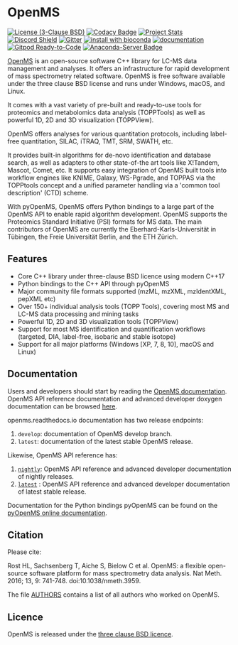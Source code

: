 OpenMS
=======

[![License (3-Clause BSD)](https://img.shields.io/badge/license-BSD%203--Clause-blue.svg?style=flat-square)](http://opensource.org/licenses/BSD-3-Clause)
[![Codacy Badge](https://api.codacy.com/project/badge/Grade/93e71bad214f46d2a534ec92dbc2efc9)](https://www.codacy.com/app/OpenMS/OpenMS?utm_source=github.com&utm_medium=referral&utm_content=OpenMS/OpenMS&utm_campaign=badger)
[![Project Stats](https://www.openhub.net/p/open-ms/widgets/project_thin_badge.gif)](https://www.openhub.net/p/open-ms)
[![Discord Shield](https://img.shields.io/discord/832282841836159006?logo=discord)](https://discord.gg/4TAGhqJ7s5)
[![Gitter](https://badges.gitter.im/Join%20Chat.svg)](https://gitter.im/OpenMS/OpenMS?utm_source=badge&utm_medium=badge&utm_campaign=pr-badge)
[![install with bioconda](https://img.shields.io/badge/install%20with-bioconda-brightgreen.svg?style=flat-square)](http://bioconda.github.io/recipes/openms-meta/README.html)
[![documentation](https://codedocs.xyz/doxygen/doxygen.svg)](https://abibuilder.informatik.uni-tuebingen.de/archive/openms/Documentation/release/latest/html/index.html)
[![Gitpod Ready-to-Code](https://img.shields.io/badge/Gitpod-Ready--to--Code-blue?logo=gitpod)](https://gitpod.io/#https://github.com/OpenMS/OpenMS) 
[![Anaconda-Server Badge](https://anaconda.org/openms/pyopenms/badges/version.svg)](https://anaconda.org/openms/pyopenms)

[OpenMS](http://www.openms.org/)
is an open-source software C++ library for LC-MS data management and
analyses. It offers an infrastructure for rapid development of mass
spectrometry related software. OpenMS is free software available under the
three clause BSD license and runs under Windows, macOS, and Linux.

It comes with a vast variety of pre-built and ready-to-use tools for proteomics
and metabolomics data analysis (TOPPTools) as well as powerful 1D, 2D and 3D
visualization (TOPPView).

OpenMS offers analyses for various quantitation protocols, including label-free
quantitation, SILAC, iTRAQ, TMT, SRM, SWATH, etc.

It provides built-in algorithms for de-novo identification and database search,
as well as adapters to other state-of-the art tools like X!Tandem, Mascot,
Comet, etc. It supports easy integration of OpenMS built tools into workflow
engines like KNIME, Galaxy, WS-Pgrade, and TOPPAS via the TOPPtools concept and
a unified parameter handling via a 'common tool description' (CTD) scheme.

With pyOpenMS, OpenMS offers Python bindings to a large part of the OpenMS API
to enable rapid algorithm development. OpenMS supports the Proteomics Standard
Initiative (PSI) formats for MS data. The main contributors of OpenMS are
currently the Eberhard-Karls-Universität in Tübingen, the Freie Universität
Berlin, and the ETH Zürich.

Features
--------
- Core C++ library under three-clause BSD licence using modern C++17
- Python bindings to the C++ API through pyOpenMS
- Major community file formats supported (mzML, mzXML, mzIdentXML, pepXML etc)
- Over 150+ individual analysis tools (TOPP Tools), covering most MS and LC-MS data processing and mining tasks
- Powerful 1D, 2D and 3D visualization tools (TOPPView)
- Support for most MS identification and quantification workflows (targeted, DIA, label-free, isobaric and stable isotope)
- Support for all major platforms (Windows [XP, 7, 8, 10], macOS and Linux)

Documentation
-------------

Users and developers should start by reading the [OpenMS documentation](https://openms.readthedocs.io/en/latest). OpenMS
API reference documentation and advanced developer doxygen documentation can be browsed [here](https://abibuilder.informatik.uni-tuebingen.de/archive/openms/Documentation/release/latest/html/index.html).

openms.readthedocs.io documentation has two release endpoints:

1. `develop`: documentation of OpenMS develop branch.
2. `latest`: documentation of the latest stable OpenMS release.

Likewise, OpenMS API reference has:

1. [`nightly`](https://abibuilder.informatik.uni-tuebingen.de/archive/openms/Documentation/nightly/html/index.html): OpenMS API reference and advanced developer documentation of nightly releases.
2. [`latest`](https://abibuilder.informatik.uni-tuebingen.de/archive/openms/Documentation/release/latest/html/index.html) : OpenMS API reference and advanced developer documentation of latest stable release.

Documentation for the Python bindings pyOpenMS can be found on the [pyOpenMS online documentation](https://pyopenms.readthedocs.io).

Citation
--------
Please cite:

Rost HL, Sachsenberg T, Aiche S, Bielow C et al. OpenMS: a flexible open-source software platform for mass spectrometry data analysis. Nat Meth. 2016; 13, 9: 741-748. doi:10.1038/nmeth.3959.

The file [AUTHORS](AUTHORS) contains a list of all authors who worked on OpenMS.

Licence
-------
OpenMS is released under the [three clause BSD licence](LICENSE).
